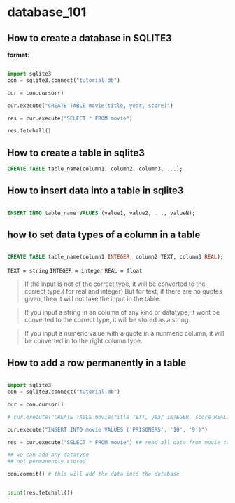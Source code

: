 # database_101


## How to create a database in SQLITE3

**format**:
```python

import sqlite3
con = sqlite3.connect("tutorial.db")

cur = con.cursor()

cur.execute("CREATE TABLE movie(title, year, score)") 

res = cur.execute("SELECT * FROM movie")

res.fetchall()

```

## How to create a table in sqlite3

```SQL
CREATE TABLE table_name(column1, column2, column3, ...);
```

## How to insert data into a table in sqlite3

```SQL

INSERT INTO table_name VALUES (value1, value2, ..., valueN);

```


## how to set data types of a column in a table

```SQL

CREATE TABLE table_name(column1 INTEGER, column2 TEXT, column3 REAL);

```

`TEXT = string`
`INTEGER = integer`
`REAL = float`

> If the input is not of the correct type, it will be converted to the correct type.( for real and integer)
> But for text, if there are no quotes given, then it will not take the input in the table.

> If you input a string in an column of any kind or datatype, it wont be converted to the correct type, it will be stored as a string.

> If you input a numeric value with a quote in a nunmeric column, it will be converted in to the right column type.

## How to add a row permanently in a table

```python

import sqlite3
con = sqlite3.connect("tutorial.db")

cur = con.cursor()

# cur.execute("CREATE TABLE movie(title TEXT, year INTEGER, score REAL)") 

cur.execute("INSERT INTO movie VALUES ('PRISONERS', '10', '9')")

res = cur.execute("SELECT * FROM movie") ## read all data from movie table

## we can add any datatype 
## not permanently stored

con.commit() # this will add the data into the database


print(res.fetchall())
    
```